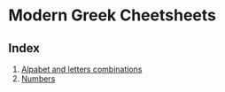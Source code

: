 # Modern Greek Cheetsheets

## Index
1. [Alpabet and letters combinations](letters.md)
2. [Numbers](numbers.md)